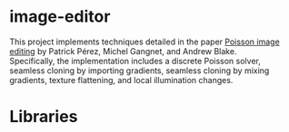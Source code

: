 # image-editor
This project implements techniques detailed in the paper [Poisson image editing](https://doi.org/10.1145/882262.882269) by Patrick Pérez, Michel Gangnet, and Andrew Blake. </br>
Specifically, the implementation includes a discrete Poisson solver, seamless cloning by importing gradients, seamless cloning by mixing gradients, texture flattening, and local illumination changes. </br>
# Libraries
